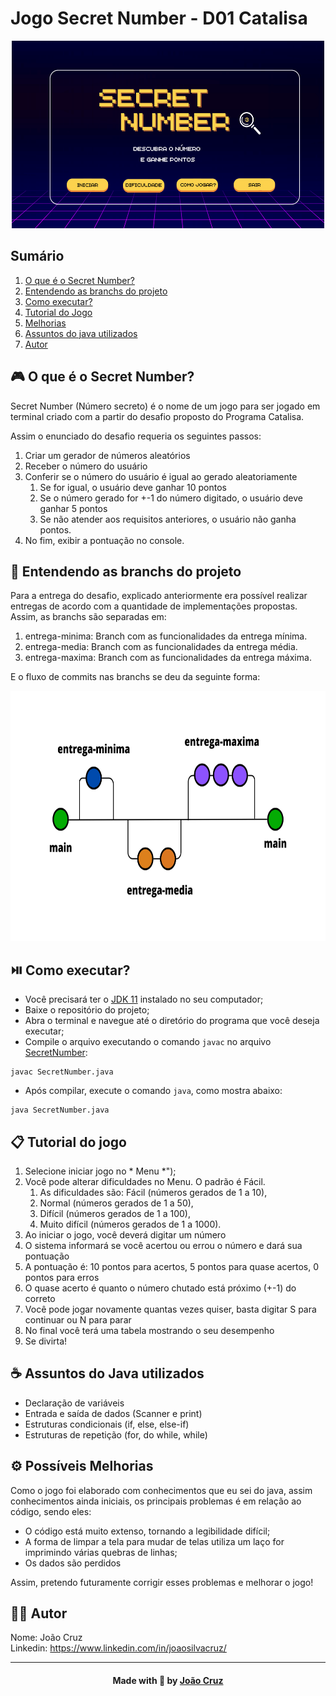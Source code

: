 # Jogo Secret Number - D01 Catalisa
<div align="center">
<img src="https://github.com/joaocruzzup/d01-secretnumber/blob/main/img/secretNumber.png" width="500" height="300" alt="Descrição da imagem">
</div>

## Sumário

1. [O que é o Secret Number?](#em-qual-linguagem-é-feito-o-readmemd)
2. [Entendendo as branchs do projeto]()
3. [Como executar?](#criando-um-readme)
4. [Tutorial do Jogo](#como-escrever-em-markdown)
5. [Melhorias](#tabela-resumo-dos-principais-comandos)
6. [Assuntos do java utilizados](#assuntos-do-java-utilizados)
7. [Autor](#autor)

## 🎮 O que é o Secret Number?

Secret Number (Número secreto) é o nome de um jogo para ser jogado em terminal criado com a partir do desafio proposto do Programa Catalisa.

Assim o enunciado do desafio requeria os seguintes passos:
1. Criar um gerador de números aleatórios
2. Receber o número do usuário
3. Conferir se o número do usuário é igual ao gerado aleatoriamente
   1. Se for igual, o usuário deve ganhar 10 pontos
   2. Se o número gerado for +-1 do número digitado, o usuário deve ganhar 5 pontos
   3. Se não atender aos requisitos anteriores, o usuário não ganha pontos.
4. No fim, exibir a pontuação no console.

## 🧮 Entendendo as branchs do projeto

Para a entrega do desafio, explicado anteriormente era possível realizar entregas de acordo com a quantidade de implementações propostas. Assim, as branchs são separadas em:

1. entrega-minima: Branch com as funcionalidades da entrega mínima.
2. entrega-media: Branch com as funcionalidades da entrega média.
3. entrega-maxima: Branch com as funcionalidades da entrega máxima.

E o fluxo de commits nas branchs se deu da seguinte forma:
<div align="center">
<img src="https://github.com/joaocruzzup/d01-secretnumber/blob/main/img/branchs.png" width="600" height="400" alt="Descrição da imagem">
</div>


## ⏯️ Como executar?

- Você precisará ter o [JDK 11](https://www.oracle.com/java/technologies/downloads/#java11) instalado no seu computador;
- Baixe o repositório do projeto;
- Abra o terminal e navegue até o diretório do programa que você deseja executar;
- Compile o arquivo executando o comando `javac` no arquivo [SecretNumber](https://github.com/joaocruzzup/d01-secretnumber/blob/main/src/SecretNumber.java):
```
javac SecretNumber.java
```
- Após compilar, execute o comando `java`, como mostra abaixo:
```
java SecretNumber.java
```

## 📋 Tutorial do jogo

1. Selecione iniciar jogo no * Menu *");
2. Você pode alterar dificuldades no Menu. O padrão é Fácil.
   1. As dificuldades são: Fácil (números gerados de 1 a 10), 
   2. Normal (números gerados de 1 a 50), 
   3. Difícil (números gerados de 1 a 100), 
   4. Muito difícil (números gerados de 1 a 1000).
3. Ao iniciar o jogo, você deverá digitar um número
4. O sistema informará se você acertou ou errou o número e dará sua pontuação
5. A pontuação é: 10 pontos para acertos, 5 pontos para quase acertos, 0 pontos para erros
6. O quase acerto é quanto o número chutado está próximo (+-1) do correto
7. Você pode jogar novamente quantas vezes quiser, basta digitar S para continuar ou N para parar
8. No final você terá uma tabela mostrando o seu desempenho
9. Se divirta!

## ☕ Assuntos do Java utilizados

- Declaração de variáveis
- Entrada e saída de dados (Scanner e print)
- Estruturas condicionais (if, else, else-if)
- Estruturas de repetição (for, do while, while)

## ⚙️ Possíveis Melhorias 

Como o jogo foi elaborado com conhecimentos que eu sei do java, assim conhecimentos ainda iniciais, os principais problemas é em relação ao código, sendo eles:

- O código está muito extenso, tornando a legibilidade difícil;
- A forma de limpar a tela para mudar de telas utiliza um laço for imprimindo várias quebras de linhas;
- Os dados são perdidos

Assim, pretendo futuramente corrigir esses problemas e melhorar o jogo!

## 👨‍💻 Autor

Nome: João Cruz<br>Linkedin: https://www.linkedin.com/in/joaosilvacruz/

---

<h4 align=center>Made with 💚 by <a href="https://github.com/joaocruzzup">João Cruz</a></h4>






